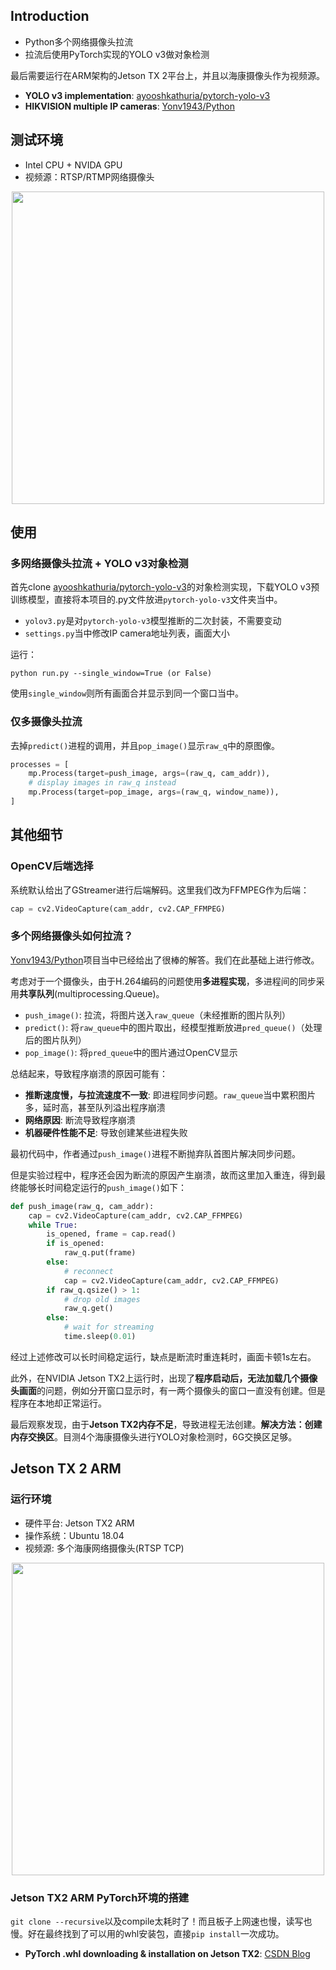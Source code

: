 ## Introduction

* Python多个网络摄像头拉流
* 拉流后使用PyTorch实现的YOLO v3做对象检测

最后需要运行在ARM架构的Jetson TX 2平台上，并且以海康摄像头作为视频源。

- **YOLO v3 implementation**: [ayooshkathuria/pytorch-yolo-v3](https://github.com/ayooshkathuria/pytorch-yolo-v3)
- **HIKVISION multiple IP cameras**: [Yonv1943/Python](https://github.com/Yonv1943/Python/tree/master/Demo_camera_and_network)


## 测试环境

* Intel CPU + NVIDA GPU
* 视频源：RTSP/RTMP网络摄像头

<div align=center><img width="500px" src="https://github.com/gaodechen/webcam_yolov3_jetson_tx_hikvision/blob/master/demo_1.png" /></div>


## 使用

### 多网络摄像头拉流 + YOLO v3对象检测

首先clone [ayooshkathuria/pytorch-yolo-v3](https://github.com/ayooshkathuria/pytorch-yolo-v3)的对象检测实现，下载YOLO v3预训练模型，直接将本项目的.py文件放进`pytorch-yolo-v3`文件夹当中。

- `yolov3.py`是对`pytorch-yolo-v3`模型推断的二次封装，不需要变动
- `settings.py`当中修改IP camera地址列表，画面大小

运行：

```
python run.py --single_window=True (or False)
```

使用`single_window`则所有画面合并显示到同一个窗口当中。

### 仅多摄像头拉流

去掉`predict()`进程的调用，并且`pop_image()`显示`raw_q`中的原图像。

```python
processes = [
    mp.Process(target=push_image, args=(raw_q, cam_addr)),
    # display images in raw_q instead
    mp.Process(target=pop_image, args=(raw_q, window_name)),
]
```

## 其他细节

### OpenCV后端选择

系统默认给出了GStreamer进行后端解码。这里我们改为FFMPEG作为后端：

```python
cap = cv2.VideoCapture(cam_addr, cv2.CAP_FFMPEG)
```

### 多个网络摄像头如何拉流？

[Yonv1943/Python](https://github.com/Yonv1943/Python/tree/master/Demo_camera_and_network)项目当中已经给出了很棒的解答。我们在此基础上进行修改。

考虑对于一个摄像头，由于H.264编码的问题使用**多进程实现**，多进程间的同步采用**共享队列**(multiprocessing.Queue)。

* `push_image()`: 拉流，将图片送入`raw_queue`（未经推断的图片队列）
* `predict()`: 将`raw_queue`中的图片取出，经模型推断放进`pred_queue()`（处理后的图片队列）
* `pop_image()`: 将`pred_queue`中的图片通过OpenCV显示

总结起来，导致程序崩溃的原因可能有：

* **推断速度慢，与拉流速度不一致**: 即进程同步问题。`raw_queue`当中累积图片多，延时高，甚至队列溢出程序崩溃
* **网络原因**: 断流导致程序崩溃
* **机器硬件性能不足**: 导致创建某些进程失败

最初代码中，作者通过`push_image()`进程不断抛弃队首图片解决同步问题。

但是实验过程中，程序还会因为断流的原因产生崩溃，故而这里加入重连，得到最终能够长时间稳定运行的`push_image()`如下：

```python
def push_image(raw_q, cam_addr):
    cap = cv2.VideoCapture(cam_addr, cv2.CAP_FFMPEG)
    while True:
        is_opened, frame = cap.read()
        if is_opened:
            raw_q.put(frame)
        else:
            # reconnect
            cap = cv2.VideoCapture(cam_addr, cv2.CAP_FFMPEG)
        if raw_q.qsize() > 1:
            # drop old images
            raw_q.get()
        else:
            # wait for streaming
            time.sleep(0.01)
```

经过上述修改可以长时间稳定运行，缺点是断流时重连耗时，画面卡顿1s左右。

此外，在NVIDIA Jetson TX2上运行时，出现了**程序启动后，无法加载几个摄像头画面**的问题，例如分开窗口显示时，有一两个摄像头的窗口一直没有创建。但是程序在本地却正常运行。

最后观察发现，由于**Jetson TX2内存不足**，导致进程无法创建。**解决方法：创建内存交换区**。目测4个海康摄像头进行YOLO对象检测时，6G交换区足够。

## Jetson TX 2 ARM

### 运行环境

* 硬件平台: Jetson TX2 ARM
* 操作系统：Ubuntu 18.04
* 视频源: 多个海康网络摄像头(RTSP TCP)

<div align=center><img width="500px" src="https://github.com/gaodechen/webcam_yolov3_jetson_tx_hikvision/blob/master/demo_2.jpg" /></div>

### Jetson TX2 ARM PyTorch环境的搭建

`git clone --recursive`以及compile太耗时了！而且板子上网速也慢，读写也慢。好在最终找到了可以用的whl安装包，直接`pip install`一次成功。

- **PyTorch .whl downloading & installation on Jetson TX2**: [CSDN Blog](https://blog.csdn.net/beckhans/article/details/91386429)
